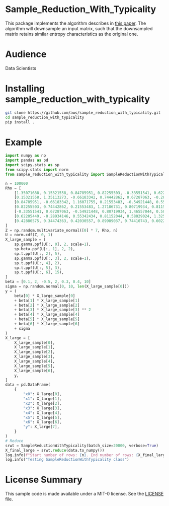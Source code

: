 # Sample_Reduction_With_Typicality

This package implements the algorithm describes in [this paper](https://www.google.com/search?q=GET+PAPER+URL+HERE). The algorithm will downsample an input matrix, such that the downsampled matrix retains similar entropy characteristics as the original one.

# Audience

Data Scientists

# Installing sample_reduction_with_typicality
```bash
git clone https://github.com/aws/sample_reduction_with_typicality.git
cd sample_reduction_with_typicality
pip install .
```

# Example

```python
import numpy as np
import pandas as pd
import scipy.stats as sp
from scipy.stats import norm
from sample_reduction_with_typicality import SampleReductionWithTypicality

n = 100000
Rho = [
    [1.35071688, 0.15321558, 0.84785951, 0.82255503, -0.33551541, 0.62205449, 0.42880575],
    [0.15321558, 1.35113273, -0.66183342, 0.74442862, 0.67287063, -0.28934146, 0.34474363],
    [0.84785951, -0.66183342, 1.16071755, 0.21553483, -0.54921448, 0.55342434, 0.42030557],
    [0.82255503, 0.74442862, 0.21553483, 1.27186731, 0.80719934, 0.81152044, 0.89989037],
    [-0.33551541, 0.67287063, -0.54921448, 0.80719934, 1.46557044, 0.58029024, 0.74410743],
    [0.62205449, -0.28934146, 0.55342434, 0.81152044, 0.58029024, 1.32526075, 0.60227779],
    [0.42880575, 0.34474363, 0.42030557, 0.89989037, 0.74410743, 0.60227779, 1.09473434],
]
Z = np.random.multivariate_normal([0] * 7, Rho, n)
U = norm.cdf(Z, 0, 1)
X_large_sample = [
    sp.gamma.ppf(U[:, 0], 2, scale=1),
    sp.beta.ppf(U[:, 1], 2, 2),
    sp.t.ppf(U[:, 2], 5),
    sp.gamma.ppf(U[:, 3], 2, scale=1),
    sp.t.ppf(U[:, 4], 2),
    sp.t.ppf(U[:, 5], 3),
    sp.t.ppf(U[:, 6], 15),
]
beta = [0.1, 2, -0.5, 2, 0.3, 0.4, 10]
sigma = np.random.normal(0, 10, len(X_large_sample[0]))
y = (
    beta[0] * X_large_sample[0]
    + beta[1] * X_large_sample[1]
    + beta[2] * X_large_sample[2]
    + beta[3] * X_large_sample[3] ** 2
    + beta[4] * X_large_sample[4]
    + beta[5] * X_large_sample[5]
    + beta[6] * X_large_sample[6]
    + sigma
)
X_large = [
    X_large_sample[0],
    X_large_sample[1],
    X_large_sample[2],
    X_large_sample[3],
    X_large_sample[4],
    X_large_sample[5],
    X_large_sample[6],
    y,
]
data = pd.DataFrame(
    {
        "x0": X_large[0],
        "x1": X_large[1],
        "x2": X_large[2],
        "x3": X_large[3],
        "x4": X_large[4],
        "x5": X_large[5],
        "x6": X_large[6],
        "y": X_large[7],
    }
)
# Reduce
srwt = SampleReductionWithTypicality(batch_size=20000, verbose=True)
X_final_large = srwt.reduce(data.to_numpy())
log.info(f"Start number of rows: {n}. End number of rows: {X_final_large.shape}")
log.info("Testing SampleReductionWithTypicality class")
```

# License Summary

This sample code is made available under a MIT-0 license. See the [LICENSE](https://github.com/aws/sample_reduction_with_typicality/blob/master/LICENSE) file.
